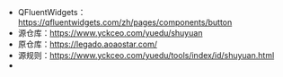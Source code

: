 
* QFluentWidgets：https://qfluentwidgets.com/zh/pages/components/button
* 源仓库：https://www.yckceo.com/yuedu/shuyuan
* 原仓库：https://legado.aoaostar.com/
* 源规则：https://www.yckceo.com/yuedu/tools/index/id/shuyuan.html
* 